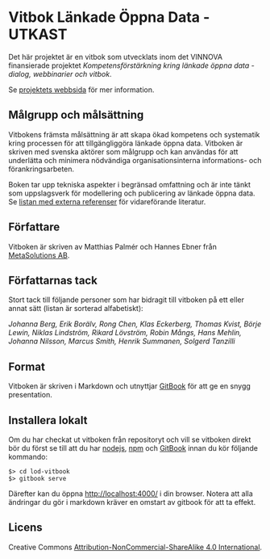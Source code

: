 # Vitbok Länkade Öppna Data - UTKAST

Det här projektet är en vitbok som utvecklats inom det VINNOVA finansierade projektet
*Kompetensförstärkning kring länkade öppna data - dialog, webbinarier och vitbok*.

Se [projektets webbsida](http://lankadedata.se) för mer information.

## Målgrupp och målsättning

Vitbokens främsta målsättning är att skapa ökad kompetens och systematik kring processen för att tillgängliggöra länkade öppna data. Vitboken är skriven med svenska aktörer som målgrupp och kan användas för att underlätta och minimera nödvändiga organisationsinterna informations- och förankringsarbeten.

Boken tar upp tekniska aspekter i begränsad omfattning och är inte tänkt som uppslagsverk för modellering och publicering av länkade öppna data. Se [listan med externa referenser](externt.html) för vidareförande literatur.

## Författare

Vitboken är skriven av Matthias Palmér och Hannes Ebner från [MetaSolutions AB](http://metasolutions.se).

## Författarnas tack

Stort tack till följande personer som har bidragit till vitboken på ett eller annat sätt (listan är sorterad alfabetiskt):

*Johanna Berg, Erik Borälv, Rong Chen, Klas Eckerberg, Thomas Kvist, Börje Lewin, Niklas Lindström, Rikard Lövström, Robin Mångs, Hans Mehlin, Johanna Nilsson, Marcus Smith, Henrik Summanen, Solgerd Tanzilli*

## Format
Vitboken är skriven i Markdown och utnyttjar [GitBook](http://www.gitbook.io/) för att ge en snygg presentation.

## Installera lokalt
Om du har checkat ut vitboken från repositoryt och vill se vitboken direkt bör du först se till att du
har [nodejs](http://nodejs.org/), [npm](https://www.npmjs.org/) och [GitBook](http://www.gitbook.io/)
innan du kör följande kommando:

    $> cd lod-vitbook
    $> gitbook serve

Därefter kan du öppna [http://localhost:4000/](http://localhost:4000/) i din browser.
Notera att alla ändringar du gör i markdown kräver en omstart av gitbook för att ta effekt.

## Licens
Creative Commons [Attribution-NonCommercial-ShareAlike 4.0 International](http://creativecommons.org/licenses/by-nc-sa/4.0/).

